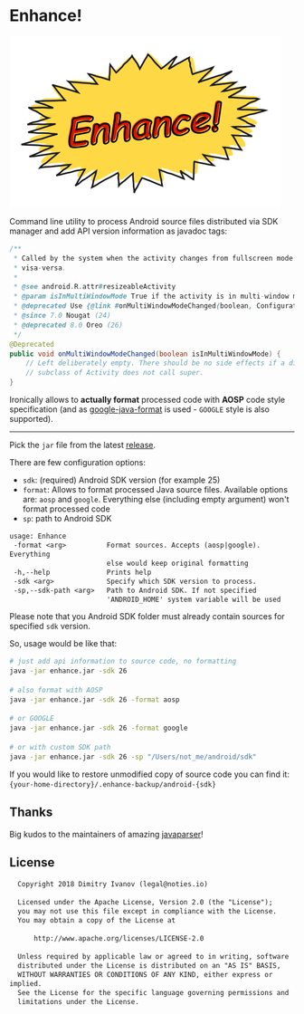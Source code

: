# Enhance!

<img src="art/logo.png" />

Command line utility to process Android source files distributed via SDK manager and add API version information as javadoc tags:

```java
/**
 * Called by the system when the activity changes from fullscreen mode to multi-window mode and
 * visa-versa.
 *
 * @see android.R.attr#resizeableActivity
 * @param isInMultiWindowMode True if the activity is in multi-window mode.
 * @deprecated Use {@link #onMultiWindowModeChanged(boolean, Configuration)} instead.
 * @since 7.0 Nougat (24)
 * @deprecated 8.0 Oreo (26)
 */
@Deprecated
public void onMultiWindowModeChanged(boolean isInMultiWindowMode) {
    // Left deliberately empty. There should be no side effects if a direct
    // subclass of Activity does not call super.
}
```

Ironically allows to **actually format** processed code with **AOSP** code style specification (and as [google-java-format](https://github.com/google/google-java-format) is used - `GOOGLE` style is also supported).

---

Pick the `jar` file from the latest [release](https://github.com/noties/Enhance/releases/latest/).

There are few configuration options:
* `sdk`: (required) Android SDK version (for example 25)
* `format`: Allows to format processed Java source files. Available options are: `aosp` and `google`. Everything else (including empty argument) won't format processed code
* `sp`: path to Android SDK

```
usage: Enhance
 -format <arg>          Format sources. Accepts (aosp|google). Everything
                        else would keep original formatting
 -h,--help              Prints help
 -sdk <arg>             Specify which SDK version to process.
 -sp,--sdk-path <arg>   Path to Android SDK. If not specified
                        'ANDROID_HOME' system variable will be used
```

Please note that you Android SDK folder must already contain sources for specified `sdk` version.

So, usage would be like that:

```bash
# just add api information to source code, no formatting
java -jar enhance.jar -sdk 26

# also format with AOSP
java -jar enhance.jar -sdk 26 -format aosp

# or GOOGLE
java -jar enhance.jar -sdk 26 -format google

# or with custom SDK path
java -jar enhance.jar -sdk 26 -sp "/Users/not_me/android/sdk"
```

If you would like to restore unmodified copy of source code you can find it: `{your-home-directory}/.enhance-backup/android-{sdk}`

## Thanks

Big kudos to the maintainers of amazing [javaparser](https://github.com/javaparser/javaparser)!

## License

```
  Copyright 2018 Dimitry Ivanov (legal@noties.io)

  Licensed under the Apache License, Version 2.0 (the "License");
  you may not use this file except in compliance with the License.
  You may obtain a copy of the License at

      http://www.apache.org/licenses/LICENSE-2.0

  Unless required by applicable law or agreed to in writing, software
  distributed under the License is distributed on an "AS IS" BASIS,
  WITHOUT WARRANTIES OR CONDITIONS OF ANY KIND, either express or implied.
  See the License for the specific language governing permissions and
  limitations under the License.
```